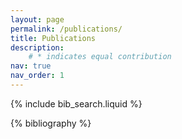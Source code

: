 ```yaml
---
layout: page
permalink: /publications/
title: Publications
description: 
    # * indicates equal contribution
nav: true
nav_order: 1
---
```


<!-- _pages/publications.md -->

<!-- Bibsearch Feature -->

{% include bib_search.liquid %}

<div class="publications">

{% bibliography %}

</div>
